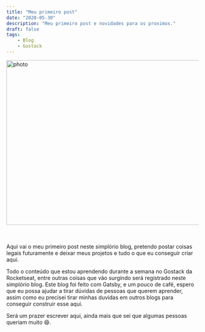 ```yaml
---
title: "Meu primeiro post"
date: "2020-05-30"
description: "Meu primeiro post e novidades para os proximos."
draft: false
tags:
    - Blog
    - Gostack
---
```


<img style="display: block; margin: auto;" alt="photo" src="https://images.unsplash.com/photo-1588325935601-9352032828e1?ixlib=rb-1.2.1&ixid=eyJhcHBfaWQiOjEyMDd9&auto=format&fit=crop&w=1042&q=80"  alt="A rocket" width="640px" height="431"> 
<br/>
<br/>

Aqui vai o meu primeiro post neste simplório blog, pretendo postar coisas legais futuramente e deixar meus projetos e tudo o que eu conseguir criar aqui.

Todo o conteúdo que estou aprendendo durante a semana no Gostack da Rocketseat, entre outras coisas que vão surgindo será registrado neste simplório blog.
Este blog foi feito com Gatsby, e um pouco de café, espero que eu possa ajudar a tirar dúvidas de pessoas que querem aprender, assim como eu precisei tirar minhas duvidas em outros blogs para conseguir construir esse aqui.

Será um prazer escrever aqui, ainda mais que sei que algumas pessoas queriam muito 😄. 
